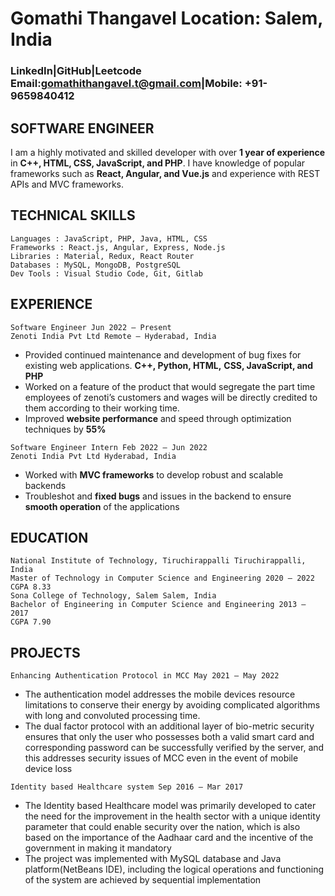 # Gomathi Thangavel Location: Salem, India

### LinkedIn|GitHub|Leetcode Email:gomathithangavel.t@gmail.com|Mobile: +91-9659840412

## SOFTWARE ENGINEER

I am a highly motivated and skilled developer with over **1 year of experience** in **C++, HTML, CSS, JavaScript, and PHP**. I have
knowledge of popular frameworks such as **React, Angular, and Vue.js** and experience with REST APIs and MVC frameworks.

## TECHNICAL SKILLS

```
Languages : JavaScript, PHP, Java, HTML, CSS
Frameworks : React.js, Angular, Express, Node.js
Libraries : Material, Redux, React Router
Databases : MySQL, MongoDB, PostgreSQL
Dev Tools : Visual Studio Code, Git, Gitlab
```
## EXPERIENCE

```
Software Engineer Jun 2022 – Present
Zenoti India Pvt Ltd Remote – Hyderabad, India
```
- Provided continued maintenance and development of bug fixes for existing web applications. **C++, Python, HTML,**
    **CSS, JavaScript, and PHP**
- Worked on a feature of the product that would segregate the part time employees of zenoti’s customers and wages
    will be directly credited to them according to their working time.
- Improved **website performance** and speed through optimization techniques by **55%**

```
Software Engineer Intern Feb 2022 – Jun 2022
Zenoti India Pvt Ltd Hyderabad, India
```
- Worked with **MVC frameworks** to develop robust and scalable backends
- Troubleshot and **fixed bugs** and issues in the backend to ensure **smooth operation** of the applications

## EDUCATION

```
National Institute of Technology, Tiruchirappalli Tiruchirappalli, India
Master of Technology in Computer Science and Engineering 2020 – 2022
CGPA 8.33
Sona College of Technology, Salem Salem, India
Bachelor of Engineering in Computer Science and Engineering 2013 – 2017
CGPA 7.90
```
## PROJECTS

```
Enhancing Authentication Protocol in MCC May 2021 – May 2022
```
- The authentication model addresses the mobile devices resource limitations to conserve their energy by avoiding
    complicated algorithms with long and convoluted processing time.
- The dual factor protocol with an additional layer of bio-metric security ensures that only the user who possesses
    both a valid smart card and corresponding password can be successfully verified by the server, and this addresses
    security issues of MCC even in the event of mobile device loss
```
Identity based Healthcare system Sep 2016 – Mar 2017

```
- The Identity based Healthcare model was primarily developed to cater the need for the improvement in the
health sector with a unique identity parameter that could enable security over the nation, which is also based
on the importance of the Aadhaar card and the incentive of the government in making it mandatory
- The project was implemented with MySQL database and Java platform(NetBeans IDE), including the logical
operations and functioning of the system are achieved by sequential implementation
```

